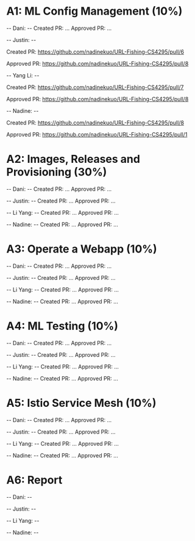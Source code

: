 # A1: ML Config Management (10%)

-- Dani: --
Created PR: ...
Approved PR: ...

-- Justin: --

Created PR: https://github.com/nadinekuo/URL-Fishing-CS4295/pull/6

Approved PR: https://github.com/nadinekuo/URL-Fishing-CS4295/pull/8

-- Yang Li: --

Created PR: https://github.com/nadinekuo/URL-Fishing-CS4295/pull/7

Approved PR: https://github.com/nadinekuo/URL-Fishing-CS4295/pull/8

-- Nadine: --

Created PR: https://github.com/nadinekuo/URL-Fishing-CS4295/pull/8

Approved PR: https://github.com/nadinekuo/URL-Fishing-CS4295/pull/1


# A2: Images, Releases and Provisioning (30%)

-- Dani: --
Created PR: ...
Approved PR: ...

-- Justin: --
Created PR: ...
Approved PR: ...

-- Li Yang: --
Created PR: ...
Approved PR: ...

-- Nadine: --
Created PR: ...
Approved PR: ...


# A3: Operate a Webapp (10%)

-- Dani: --
Created PR: ...
Approved PR: ...

-- Justin: --
Created PR: ...
Approved PR: ...

-- Li Yang: --
Created PR: ...
Approved PR: ...

-- Nadine: --
Created PR: ...
Approved PR: ...


# A4: ML Testing (10%)

-- Dani: --
Created PR: ...
Approved PR: ...

-- Justin: --
Created PR: ...
Approved PR: ...

-- Li Yang: --
Created PR: ...
Approved PR: ...

-- Nadine: --
Created PR: ...
Approved PR: ...


# A5: Istio Service Mesh (10%)

-- Dani: --
Created PR: ...
Approved PR: ...

-- Justin: --
Created PR: ...
Approved PR: ...

-- Li Yang: --
Created PR: ...
Approved PR: ...

-- Nadine: --
Created PR: ...
Approved PR: ...


# A6: Report

-- Dani: --


-- Justin: --


-- Li Yang: --


-- Nadine: --

